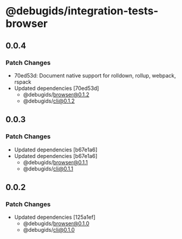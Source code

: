 # @debugids/integration-tests-browser

## 0.0.4

### Patch Changes

- 70ed53d: Document native support for rolldown, rollup, webpack, rspack
- Updated dependencies [70ed53d]
  - @debugids/browser@0.1.2
  - @debugids/cli@0.1.2

## 0.0.3

### Patch Changes

- Updated dependencies [b67e1a6]
- Updated dependencies [b67e1a6]
  - @debugids/browser@0.1.1
  - @debugids/cli@0.1.1

## 0.0.2

### Patch Changes

- Updated dependencies [125a1ef]
  - @debugids/browser@0.1.0
  - @debugids/cli@0.1.0
